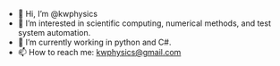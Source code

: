 - 👋 Hi, I’m @kwphysics
- 👀 I’m interested in scientific computing, numerical methods, and test system automation.
- 🌱 I’m currently working in python and C#. 
- 📫 How to reach me: kwphysics@gmail.com

<!---
kwphysics/kwphysics is a ✨ special ✨ repository because its `README.md` (this file) appears on your GitHub profile.
You can click the Preview link to take a look at your changes.
--->
